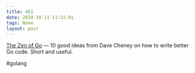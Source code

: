 ```yaml
---
title: 451
date: 2020-10-11 11:31:01
tags: None
layout: post
---
```


[The Zen of Go](https://the-zen-of-go.netlify.app/) — 10 good ideas from Dave Cheney on how to write better Go code. Short and useful.

#golang
